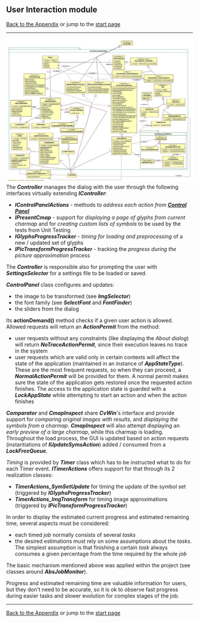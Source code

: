 ## User Interaction module

[Back to the Appendix](../appendix.md) or jump to the [start page](../../../../ReadMe.md)

-------

![](UI_classes.jpg)<br>
The ***Controller*** manages the dialog with the user through the following interfaces virtually extending ***IController***:

- ***IControlPanelActions*** \- methods to *address each action from [**Control Panel**][CtrlPanel]*
- ***IPresentCmap*** \- support for *displaying a page of glyphs from current charmap* and for *creating custom lists of symbols* to be used by the tests from Unit Testing
- ***IGlyphsProgressTracker*** \- *timing for loading and preprocessing* of a new / updated set of glyphs
- ***IPicTransformProgressTracker*** \- tracking the *progress during the picture approximation* process

The ***Controller*** is responsible also for prompting the user with ***SettingsSelector*** for a settings file to be loaded or saved.

***ControlPanel*** class configures and updates:

- the image to be transformed (see ***ImgSelector***)
- the font family (see ***SelectFont*** and ***FontFinder***)
- the sliders from the dialog

Its **actionDemand\(\)** method checks if a given user action is allowed. Allowed requests will return an ***ActionPermit*** from the method:

- user requests without any constraints (like displaying the *About dialog*) will return ***NoTraceActionPermit***, since their execution leaves no trace in the system
- user requests which are valid only in certain contexts will affect the state of the application (maintained in an instance of ***AppStateType***). These are the most frequent requests, so when they can proceed, a ***NormalActionPermit*** will be provided for them. A normal permit makes sure the state of the application gets restored once the requested action finishes. The access to the application state is guarded with a ***LockAppState*** while attempting to start an action and when the action finishes

***Comparator*** and ***CmapInspect*** share ***CvWin***&#39;s interface and provide support for *comparing original images with results*, and *displaying the symbols from a charmap*. ***CmapInspect*** will also attempt displaying an *early preview of a large charmap*, while this charmap is loading. Throughout the load process, the GUI is updated based on action requests (instantiations of ***IUpdateSymsAction***) added / consumed from a ***LockFreeQueue***.

*Timing* is provided by ***Timer*** class which has to be instructed what to do for each Timer event. ***ITimerActions*** offers support for that through its 2 realization classes:

- ***TimerActions_SymSetUpdate*** for timing the update of the symbol set \(triggered by ***IGlyphsProgressTracker***\)
- ***TimerActions_ImgTransform*** for timing image approximations \(triggered by ***IPicTransformProgressTracker***\)

In order to display the estimated current progress and estimated remaining time, several aspects must be considered:

- each timed *job* normally consists of several *tasks*
- the desired estimations must rely on some assumptions about the *tasks*. The simplest assumption is that finishing a certain *task* always consumes a given percentage from the time required by the whole *job*

The basic mechanism mentioned above was applied within the project (see classes around ***AbsJobMonitor***).

Progress and estimated remaining time are valuable information for users, but they don't need to be accurate, so it is ok to observe fast progress during easier tasks and slower evolution for complex stages of the job.

-------
[Back to the Appendix](../appendix.md) or jump to the [start page](../../../../ReadMe.md)

[CtrlPanel]:../../CtrlPanel/CtrlPanel.md
